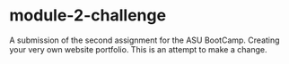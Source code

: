 # module-2-challenge
A submission of the second assignment for the ASU BootCamp. Creating your very own website portfolio.
This is an attempt to make a change.
